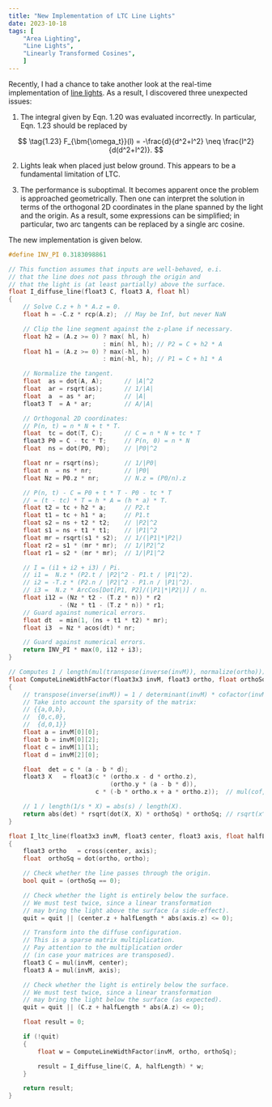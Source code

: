 ```yaml
---
title: "New Implementation of LTC Line Lights"
date: 2023-10-18
tags: [
    "Area Lighting",
    "Line Lights",
    "Linearly Transformed Cosines",
    ]
---
```


Recently, I had a chance to take another look at the real-time implementation of [line lights](https://blogs.unity3d.com/2017/04/17/linear-light-shading-with-linearly-transformed-cosines/). As a result, I discovered three unexpected issues:

1. The integral given by Eqn. 1.20 was evaluated incorrectly. In particular, Eqn. 1.23 should be replaced by

$$ \tag{1.23}
    F_{\bm{\omega_t}}(l) = -\frac{d}{d^2+l^2} \neq \frac{l^2}{d(d^2+l^2)}.
$$

2. Lights leak when placed just below ground. This appears to be a fundamental limitation of LTC.

3. The performance is suboptimal. It becomes apparent once the problem is approached geometrically. Then one can interpret the solution in terms of the orthogonal 2D coordinates in the plane spanned by the light and the origin. As a result, some expressions can be simplified; in particular, two arc tangents can be replaced by a single arc cosine.

<!--more-->

The new implementation is given below.

```c++
#define INV_PI 0.3183098861

// This function assumes that inputs are well-behaved, e.i.
// that the line does not pass through the origin and
// that the light is (at least partially) above the surface.
float I_diffuse_line(float3 C, float3 A, float hl)
{
	// Solve C.z + h * A.z = 0.
	float h = -C.z * rcp(A.z); 	// May be Inf, but never NaN

	// Clip the line segment against the z-plane if necessary.
	float h2 = (A.z >= 0) ? max( hl, h)
						  : min( hl, h); // P2 = C + h2 * A
	float h1 = (A.z >= 0) ? max(-hl, h)
						  : min(-hl, h); // P1 = C + h1 * A

	// Normalize the tangent.
	float  as = dot(A, A); 		// |A|^2
	float  ar = rsqrt(as);  	// 1/|A|
	float  a  = as * ar;  		// |A|
	float3 T  = A * ar;	   		// A/|A|

	// Orthogonal 2D coordinates:
	// P(n, t) = n * N + t * T.
	float  tc = dot(T, C);		// C = n * N + tc * T
	float3 P0 = C - tc * T;  	// P(n, 0) = n * N
	float  ns = dot(P0, P0); 	// |P0|^2

	float nr = rsqrt(ns);   	// 1/|P0|
	float n  = ns * nr;     	// |P0|
	float Nz = P0.z * nr;   	// N.z = (P0/n).z

	// P(n, t) - C = P0 + t * T - P0 - tc * T
	// = (t - tc) * T = h * A = (h * a) * T.
	float t2 = tc + h2 * a;     // P2.t
	float t1 = tc + h1 * a;		// P1.t
	float s2 = ns + t2 * t2; 	// |P2|^2
	float s1 = ns + t1 * t1;   	// |P1|^2
	float mr = rsqrt(s1 * s2);  // 1/(|P1|*|P2|)
	float r2 = s1 * (mr * mr); 	// 1/|P2|^2
	float r1 = s2 * (mr * mr); 	// 1/|P1|^2

	// I = (i1 + i2 + i3) / Pi.
	// i1 =  N.z * (P2.t / |P2|^2 - P1.t / |P1|^2).
	// i2 = -T.z * (P2.n / |P2|^2 - P1.n / |P1|^2).
	// i3 =  N.z * ArcCos[Dot[P1, P2]/(|P1|*|P2|)] / n.
	float i12 = (Nz * t2 - (T.z * n)) * r2
			  - (Nz * t1 - (T.z * n)) * r1;
    // Guard against numerical errors.
    float dt  = min(1, (ns + t1 * t2) * mr);
    float i3  = Nz * acos(dt) * nr;

    // Guard against numerical errors.
    return INV_PI * max(0, i12 + i3);
}

// Computes 1 / length(mul(transpose(inverse(invM)), normalize(ortho))).
float ComputeLineWidthFactor(float3x3 invM, float3 ortho, float orthoSq)
{
    // transpose(inverse(invM)) = 1 / determinant(invM) * cofactor(invM).
    // Take into account the sparsity of the matrix:
    // {{a,0,b},
    //  {0,c,0},
    //  {d,0,1}}
    float a = invM[0][0];
    float b = invM[0][2];
    float c = invM[1][1];
    float d = invM[2][0];

    float  det = c * (a - b * d);
    float3 X   = float3(c * (ortho.x - d * ortho.z),
                            (ortho.y * (a - b * d)),
                        c * (-b * ortho.x + a * ortho.z));  // mul(cof, ortho)

    // 1 / length(1/s * X) = abs(s) / length(X).
    return abs(det) * rsqrt(dot(X, X) * orthoSq) * orthoSq; // rsqrt(x^2) * x^2 = x
}

float I_ltc_line(float3x3 invM, float3 center, float3 axis, float halfLength)
{
    float3 ortho   = cross(center, axis);
    float  orthoSq = dot(ortho, ortho);

    // Check whether the line passes through the origin.
    bool quit = (orthoSq == 0);

    // Check whether the light is entirely below the surface.
    // We must test twice, since a linear transformation
    // may bring the light above the surface (a side-effect).
	quit = quit || (center.z + halfLength * abs(axis.z) <= 0);

    // Transform into the diffuse configuration.
    // This is a sparse matrix multiplication.
    // Pay attention to the multiplication order
    // (in case your matrices are transposed).
    float3 C = mul(invM, center);
    float3 A = mul(invM, axis);

    // Check whether the light is entirely below the surface.
    // We must test twice, since a linear transformation
    // may bring the light below the surface (as expected).
    quit = quit || (C.z + halfLength * abs(A.z) <= 0);

    float result = 0;

    if (!quit)
    {
        float w = ComputeLineWidthFactor(invM, ortho, orthoSq);

        result = I_diffuse_line(C, A, halfLength) * w;
    }

    return result;
}
```